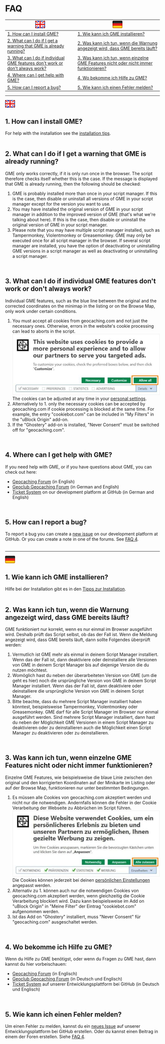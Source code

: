 # FAQ

<a href="#en" title=""><img src="../images/flag_en.png"></a> | <a href="#de" title=""><img src="../images/flag_de.png"></a>
--- | --- 
<a href="#1-en">1. How can I install GME?</a> | <a href="#1-de">1. Wie kann ich GME installieren?</a>
<a href="#2-en">2. What can I do if I get a warning that GME is already running?</a> | <a href="#2-de">2. Was kann ich tun, wenn die Warnung angezeigt wird, dass GME bereits läuft?</a>
<a href="#3-en">3. What can I do if individual GME features don't work or don't always work?</a> | <a href="#3-de">3. Was kann ich tun, wenn einzelne GME Features nicht oder nicht immer funktionieren?</a>
<a href="#4-en">4. Where can I get help with GME?</a> | <a href="#4-de">4. Wo bekomme ich Hilfe zu GME?</a>
<a href="#5-en">5. How can I report a bug?</a> | <a href="#5-de">5. Wie kann ich einen Fehler melden?</a>

---
<a id="en" href="#en"><img src="../images/flag_en.png"></a>

<a id="1-en"></a>
## 1. How can I install GME?
For help with the installation see the [installation tips](../docu/installation_tips.md#en).<br>
<br>

<a id="2-en"></a>
## 2. What can I do if I get a warning that GME is already running?
GME only works correctly, if it is only run once in the browser. The script therefore checks itself whether this is the case. If the message is displayed that GME is already running, then the following should be checked:<br>
1. GME is probably installed more than once in your script manager. If this is the case, then disable or uninstall all versions of GME in your script manager except for the version you want to use.
2. You may have installed the original version of GME in your script manager in addition to the improved version of GME (that's what we're talking about here). If this is the case, then disable or uninstall the original version of GME in your script manager.
3. Please note that you may have multiple script manager installed, such as Tampermonkey, Violentmonkey or Greasemonkey. GME may only be executed once for all script manager in the browser. If several script manager are installed, you have the option of deactivating or uninstalling GME versions in a script manager as well as deactivating or uninstalling a script manager.
<br>

<a id="3-en"></a>
## 3. What can I do if individual GME features don't work or don't always work?
Individual GME features, such as the blue line between the original and the corrected coordinates on the minimap in the listing or on the Browse Map, only work under certain conditions.<br>
1. You must accept all cookies from geocaching.com and not just the necessary ones. Otherwise, errors in the website's cookie processing can lead to aborts in the script.<br><a href="//"><img src="../images/cookie_accepting_en.jpg"></a><br>The cookies can be adjusted at any time in your [personal settings](https://www.geocaching.com/account/settings/cookies#CookieDeclarationChangeConsentChange).<br>
2. Alternatively to 1. only the necessary cookies can be accepted by geocaching.com if cookie processing is blocked at the same time. For example, the entry "cookiebot.com" can be included in "My Filters" in the "uBlock Origin" add-on.<br>
3. If the "Ghostery" add-on is installed, "Never Consent" must be switched off for "geocaching.com".<br>
<br>

<a id="4-en"></a>
## 4. Where can I get help with GME?
If you need help with GME, or if you have questions about GME, you can check out here:<br>
- [Geocaching Forum](https://forums.geocaching.com/GC/index.php?/topic/291102-geocaching-map-enhancements/&do=findComment&comment=6057362) (in English)
- [Geoclub Geocaching Forum](https://www.geoclub.de/forum/t/geocaching-map-enhancements.82339/) (in German and English)
- [Ticket System](https://github.com/2Abendsegler/GME/issues) on our development platform at GitHub (in German and English)
<br>

<a id="5-en"></a>
## 5. How can I report a bug?
To report a bug you can create a <a href="https://github.com/2Abendsegler/GME/issues/new/choose">new issue</a> on our development platform at GitHub. Or you can create a note in one of the forums. See [FAQ 4](../docu/faq.md#4-en).<br>
<br>

---
<a id="de" href="#de"><img src="../images/flag_de.png"></a>

<a id="1-de"></a>
## 1. Wie kann ich GME installieren?
Hilfe bei der Installation gibt es in den [Tipps zur Installation](../docu/installation_tips.md#de).<br>
<br>

<a id="2-de"></a>
## 2. Was kann ich tun, wenn die Warnung angezeigt wird, dass GME bereits läuft?
GME funktioniert nur korrekt, wenn es nur einmal im Browser ausgeführt wird. Deshalb prüft das Script selbst, ob das der Fall ist. Wenn die Meldung angezeigt wird, dass GME bereits läuft, dann sollte Folgendes überprüft werden:<br>
1. Vermutlich ist GME mehr als einmal in deinem Script Manager installiert. Wenn das der Fall ist, dann deaktiviere oder deinstalliere alle Versionen von GME in deinem Script Manager bis auf diejenige Version die du nutzen möchtest. 
2. Womöglich hast du neben der überarbeiteten Version von GME (um die geht es hier) noch die ursprüngliche Version von GME in deinem Script Manager installiert. Wenn das der Fall ist, dann deaktiviere oder deinstalliere die ursprüngliche Version von GME in deinem Script Manager.
3. Bitte beachte, dass du mehrere Script Manager installiert haben könntest, beispielsweise Tampermonkey, Violentmonkey oder Greasemonkey. GME darf für alle Script Manager im Browser nur einmal ausgeführt werden. Sind mehrere Script Manager installiert, dann hast du neben der Möglichkeit GME Versionen in einem Script Manager zu deaktivieren oder zu deinstallieren auch die Möglichkeit einen Script Manager zu deaktivieren oder zu deinstallieren.
<br>

<a id="3-de"></a>
## 3. Was kann ich tun, wenn einzelne GME Features nicht oder nicht immer funktionieren?
Einzelne GME Features, wie beispielsweise die blaue Linie zwischen den original und den korrigierten Koordinaten auf der Minikarte im Listing oder auf der Browse Map, funktionieren nur unter bestimmten Bedingungen.<br>
1. Es müssen alle Cookies von geocaching.com akzeptiert werden und nicht nur die notwendigen. Andernfalls können die Fehler in der Cookie Verarbeitung der Webseite zu Abbrüchen im Script führen.<br><a href="//"><img src="../images/cookie_accepting_de.jpg"></a><br>Die Cookies können jederzeit bei deinen [persönlichen Einstellungen](https://www.geocaching.com/account/settings/cookies#CookieDeclarationChangeConsentChange) angepasst werden.<br>
2. Alternativ zu 1. können auch nur die notwendigen Cookies von geocaching.com akzeptiert werden, wenn gleichzeitig die Cookie Verarbeitung blockiert wird. Dazu kann beispielsweise im Add on "uBlock Origin" in "Meine Filter" der Eintrag "cookiebot.com" aufgenommen werden.<br>
3. Ist das Add on "Ghostery" installiert, muss "Never Consent" für "geocaching.com" ausgeschaltet werden.<br>
<br>

<a id="4-de"></a>
## 4. Wo bekomme ich Hilfe zu GME?
Wenn du Hilfe zu GME benötigst, oder wenn du Fragen zu GME hast, dann kannst du hier vorbeischauen:<br>
- [Geocaching Forum](https://forums.geocaching.com/GC/index.php?/topic/291102-geocaching-map-enhancements/&do=findComment&comment=6057362) (in Englisch)
- [Geoclub Geocaching Forum](https://www.geoclub.de/forum/t/geocaching-map-enhancements.82339/) (in Deutsch und Englisch)
- [Ticket System](https://github.com/2Abendsegler/GME/issues) auf unserer Entwicklungsplattform bei GitHub (in Deutsch und Englisch)
<br>

<a id="5-de"></a>
## 5. Wie kann ich einen Fehler melden?
Um einen Fehler zu melden, kannst du ein <a href="https://github.com/2Abendsegler/GME/issues/new/choose">neues Issue</a> auf unserer Entwicklungsplattform bei GitHub erstellen. Oder du kannst einen Beitrag in einem der Foren erstellen. Siehe [FAQ 4](../docu/faq.md#4-de).<br>
<br>
